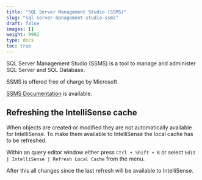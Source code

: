 ```yaml
---
title: "SQL Server Management Studio (SSMS)"
slug: "sql-server-management-studio-ssms"
draft: false
images: []
weight: 9992
type: docs
toc: true
---
```


SQL Server Management Studio (SSMS) is a tool to manage and administer SQL Server and SQL Database.

SSMS is offered free of charge by Microsoft.

[SSMS Documentation](https://docs.microsoft.com/en-us/sql/ssms/sql-server-management-studio-ssms) is available.

## Refreshing the IntelliSense cache
When objects are created or modified they are not automatically available for IntelliSense. To make them available to IntelliSense the local cache has to be refreshed.

Within an query editor window either press `Ctrl + Shift + R` or select `Edit | IntelliSense | Refresh Local Cache` from the menu.

After this all changes since the last refresh will be available to IntelliSense.

